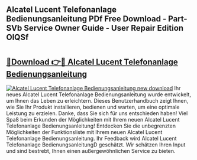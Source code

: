 ## Alcatel Lucent Telefonanlage Bedienungsanleitung PDf Free Download - Part-SVb Service Owner Guide - User Repair Edition OlQSf

# <h2><a href="http://df4wip.blite.top/?on=Alcatel+Lucent+Telefonanlage+Bedienungsanleitung">🔗Download 👉🔴 Alcatel Lucent Telefonanlage Bedienungsanleitung</a></h2>

[![Alcatel Lucent Telefonanlage Bedienungsanleitung new download](https://i.imgur.com/lujVjoI.png)](http://df4wip.blite.top/?on=Alcatel+Lucent+Telefonanlage+Bedienungsanleitung)
Ihr neues Alcatel Lucent Telefonanlage Bedienungsanleitung wurde entwickelt, um Ihnen das Leben zu erleichtern. Dieses Benutzerhandbuch zeigt Ihnen, wie Sie Ihr Produkt installieren, bedienen und warten, um eine optimale Leistung zu erzielen. Danke, dass Sie sich für uns entschieden haben! Viel Spaß beim Erkunden der Möglichkeiten mit Ihrem neuen Alcatel Lucent Telefonanlage Bedienungsanleitung! Entdecken Sie die unbegrenzten Möglichkeiten der Funktionsliste mit Ihrem neuen Alcatel Lucent Telefonanlage Bedienungsanleitung. Ihr Feedback wird Alcatel Lucent Telefonanlage BedienungsanleitungD geschätzt. Wir schätzen Ihren Input und sind bestrebt, Ihnen einen außergewöhnlichen Service zu bieten.
